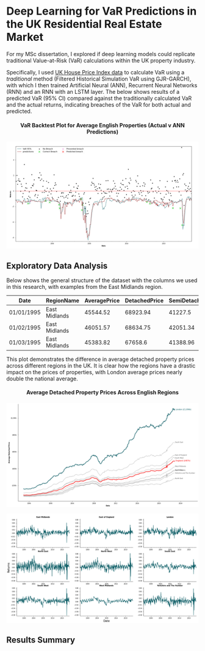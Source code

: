 
# Deep Learning for VaR Predictions in the UK Residential Real Estate Market

For my MSc dissertation, I explored if deep learning models could replicate traditional Value-at-Risk (VaR) calculations within the UK property industry. 

Specifically, I used [UK House Price Index data](https://www.gov.uk/government/collections/uk-house-price-index-reports) to calculate VaR using a *traditional* method (Filtered Historical Simulation VaR using GJR-GARCH), with which I then trained Artificial Neural  (ANN), Recurrent Neural Networks (RNN) and an RNN with an LSTM layer. The below shows results of a predicted VaR (95% CI) compared against the traditionally calculated VaR and the actual returns, indicating breaches of the VaR for both actual and predicted.

<h4 align="center">
VaR Backtest Plot for Average English Properties (Actual v ANN Predictions)
</h4>

![example_VaR](https://github.com/joemarron/real-estate-risk-forecasting/blob/main/plots/average_England_ANN_var_prediction_backtest.png)

## Exploratory Data Analysis

Below shows the general structure of the dataset with the columns we used in this research, with examples from the East Midlands region.

| Date       | RegionName    | AveragePrice | DetachedPrice | SemiDetachedPrice | TerracedPrice | FlatPrice |
| ---------- | ------------- | ------------ | ------------- | ----------------- | ------------- | --------- |
| 01/01/1995 | East Midlands | 45544.52     | 68923.94      | 41227.5           | 32870.49      | 30954.76  |
| 01/02/1995 | East Midlands | 46051.57     | 68634.75      | 42051.34          | 33423.75      | 31600.06  |
| 01/03/1995 | East Midlands | 45383.82     | 67658.6       | 41388.96          | 33005.72      | 30958.9   |

This plot demonstrates the difference in average detached property prices across different regions in the UK. It is clear how the regions have a drastic impact on the prices of properties, with London average prices nearly double the national average.

<h4 align="center">
Average Detached Property Prices Across English Regions
</h4>

![price_hist](https://github.com/joemarron/real-estate-risk-forecasting/blob/main/plots/average_detached_lineplot.png)

![price_hist](https://github.com/joemarron/real-estate-risk-forecasting/blob/main/plots/average_returns.png)

## Results Summary



